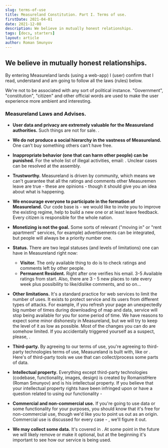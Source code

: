 ```yaml
---
slug: terms-of-use
title: Measureland Constitution. Part I. Terms of use.
firstDate: 2021-04-01
date: 2021-12-08
description: We believe in mutually honest relationships.
tags: [docs, starters]
layout: article
author: Roman Smunyov
---
```


<script>
    import TextLink from "$lib/components/ui-elements/TextLink.svelte";
</script>

## We believe in mutually honest relationships.
By entering Measureland lands (using a web-app) I (user) confirm that I read, understand and am going to follow all the laws (rules) below.

We're not to be associated with any sort of political instance. "Government", "constitution", "citizen" and other official words are used to make the user experience more ambient and interesting.

### Measureland Laws and Advises.
- **User data and privacy are extremely valuable for the Measureland authorities.** Such things are not for sale. <TextLink href="../policy/" text="See our policy" />.
- **We do not produce a social hierarchy in the vastness of Measureland.** One can’t buy something others can’t have free.
- **Inappropriate behavior (one that can harm other people) can be punished.** For the whole list of illegal activities, email: <TextLink href="mailto:support@measureland.org" text="support@measureland.org" />. Unclear cases can be resolved at the assembly.
- **Trustworthy.** Measureland is driven by community, which means we can't guarantee that all the ratings and comments other Measuremen leave are true - these are opinions - though it should give you an idea about what is happening.
- **We encourage everyone to participate in the formation of Measureland.** Our code base is <TextLink href="https://github.com/RomanistHere/Measureland" blank={true} text="open-source" /> - we would like to invite you to improve the existing regime, help to build a new one or at least leave feedback. Every citizen is responsible for the whole nation.
- **Monetizing is not the goal.** Some sorts of relevant ("moving in" or "rent apartment" services, for example) advertisements can be integrated, but people will always be a priority number one.
- **Status.** There are two legal statuses (and levels of limitations) one can have in Measureland right now:

    - **Visitor.** The only available thing to do is to check ratings and comments left by other people.
    - **Permanent Resident.** Right after one verifies his email. 3-5 Available ratings from start. Also, there are 3 - 5 new places to rate every week plus possibility to like/dislike comments, <TextLink href="../../community/" text="vote for new features" /> and so on...
- **Other limitations.** It's a standard practice for web services to limit the number of uses. It exists to protect service and its users from different types of attacks. For example, if you refresh your page an unexpectedly big number of times during downloading of map and data, service will stop being available for you for some period of time. We have reasons to expect some minor dishonesty in Measureland, but we will try to keep the level of it as low as possible. Most of the changes you can do are somehow limited. If you accidentally triggered yourself as a suspect, please, <TextLink href="mailto:support@measureland.org" text="contact us" />.
- **Third-party.** By agreeing to our terms of use, you're agreeing to third-party technologies terms of use, Measureland is built with, like <TextLink href="https://www.openstreetmap.org/" blank={true} text="OpenStreetMap" /> or <TextLink href="https://leafletjs.com/" blank={true} text="Leaflet" />. Here's <TextLink href="https://github.com/RomanistHere/Measureland/wiki/Privacy-of-3rd-party-tools" blank={true} text="a full list" /> of third-party tools we use that can collect/process some parts of data.
- **Intellectual property.** Everything except third-party technologies (codebase, functionality, images, design) is created by RomanistHere (Roman Smunyov) and is his intellectual property. If you believe that your intellectual property rights have been infringed upon or have a question related to using our functionality - <TextLink href="mailto:support@measureland.org" text="contact us" />
- **Commercial and non-commercial use.** If you're going to use data or some functionality for your purposes, you should know that it's free for non-commercial use, though we'd like you to point us out as an origin. Commercial use is discussed for every case - <TextLink href="mailto:support@measureland.org" text="drop us a message" />, we'll figure it out.
- **We may collect some data.** It's covered in <TextLink href="../policy/" text="our policy" />. At some point in the future we will likely remove or make it optional, but at the beginning it's important to see how our service is being used.
